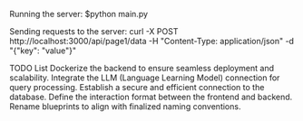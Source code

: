 Running the server:
$python main.py

Sending requests to the server:
curl -X POST http://localhost:3000/api/page1/data -H "Content-Type: application/json" -d "{\"key\": \"value\"}"

TODO List
Dockerize the backend to ensure seamless deployment and scalability.
Integrate the LLM (Language Learning Model) connection for query processing.
Establish a secure and efficient connection to the database.
Define the interaction format between the frontend and backend.
Rename blueprints to align with finalized naming conventions.
